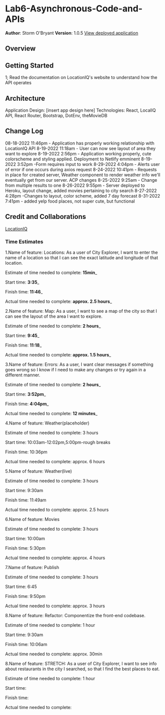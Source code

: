# Lab6-Asynchronous-Code-and-APIs

**Author**: Storm O'Bryant
**Version**: 1.0.5
[View deployed application](https://cityexplorer-lab06.netlify.app/)

## Overview
<!-- Provide a high level overview of what this application is and why you are building it, beyond the fact that it's an assignment for this class. (i.e. What's your problem domain?) -->

## Getting Started
<!-- What are the steps that a user must take in order to build this app on their own machine and get it running? -->
1; Read the documentation on LocationIQ's website to understand how the API operates

## Architecture

Application Design: [insert app design here]
Technologies: React, LocalIQ API, React Router, Bootstrap, DotEnv, theMovieDB

## Change Log

08-18-2022 11:46pm - Application has properly working relationship with LocationIQ API
8-19-2022 11:18am - User can now see layout of area they want to explore
8-19-2022 2:56pm - Application working properly, cute colorscheme and styling applied. Deployment to Netlify emminent
8-19-2022 3:52pm -Form requires input to work
8-29-2022 4:04pm - Alerts user of error if one occurs during axios request
8-24-2022 10:41pm - Requests in place for created server, Weather component to render weather info we'll eventually get from our server. ACP changes
8-25-2022 9:25am - Change from multiple results to one
8-26-2022 9:55pm - Server deployed to Heroku, layout change, added movies pertaining to city search
8-27-2022 4:28pm -Changes to layout, color scheme, added 7 day forecast
8-31-2022 7:41pm - added yelp food places, not super cute, but functional

## Credit and Collaborations

[LocationIQ](https://locationiq.com/docs)

### Time Estimates

1.Name of feature:  Locations: As a user of City Explorer, I want to enter the name of a location so that I can see the exact latitude and longitude of that location.

Estimate of time needed to complete: **15min**_

Start time: **3:35**_

Finish time: **11:46**_

Actual time needed to complete: **approx. 2.5 hours**_

2.Name of feature:  Map: As a user, I want to see a map of the city so that I can see the layout of the area I want to explore.

Estimate of time needed to complete: **2 hours**_

Start time: **9:45**_

Finish time: **11:18**_

Actual time needed to complete: **approx. 1.5 hours**_

3.Name of feature:  Errors: As a user, I want clear messages if something goes wrong so I know if I need to make any changes or try again in a different manner.

Estimate of time needed to complete: **2 hours**_

Start time: **3:52pm**_

Finish time: **4:04pm**_

Actual time needed to complete: **12 minutes**_

4.Name of feature: Weather(placeholder)

Estimate of time needed to complete: 3 hours

Start time: 10:03am-12:02pm,5:00pm-rough breaks

Finish time: 10:36pm

Actual time needed to complete: approx. 6 hours

5.Name of feature: Weather(live)

Estimate of time needed to complete: 3 hours

Start time: 9:30am

Finish time: 11:49am

Actual time needed to complete: approx. 2.5 hours

6.Name of feature: Movies

Estimate of time needed to complete: 3 hours

Start time: 10:00am

Finish time: 5:30pm

Actual time needed to complete: approx. 4 hours

7.Name of feature: Publish

Estimate of time needed to complete: 3 hours

Start time: 6:45

Finish time: 9:50pm

Actual time needed to complete: approx. 3 hours

8.Name of feature: Refactor: Componentize the front-end codebase.

Estimate of time needed to complete: 1 hour

Start time: 9:30am

Finish time: 10:06am

Actual time needed to complete: approx. 30min

8.Name of feature: STRETCH: As a user of City Explorer, I want to see info about restaurants in the city I searched, so that I find the best places to eat.

Estimate of time needed to complete: 1 hour

Start time:

Finish time:

Actual time needed to complete:
